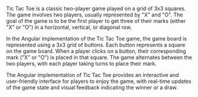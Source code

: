 Tic Tac Toe is a classic two-player game played on a grid of 3x3 squares. The game involves two players, usually represented by "X" and "O". The goal of the game is to be the first player to get three of their marks (either "X" or "O") in a horizontal, vertical, or diagonal row.

In the Angular implementation of the Tic Tac Toe game, the game board is represented using a 3x3 grid of buttons. Each button represents a square on the game board. When a player clicks on a button, their corresponding mark ("X" or "O") is placed in that square. The game alternates between the two players, with each player taking turns to place their mark.

The Angular implementation of Tic Tac Toe provides an interactive and user-friendly interface for players to enjoy the game, with real-time updates of the game state and visual feedback indicating the winner or a draw.
